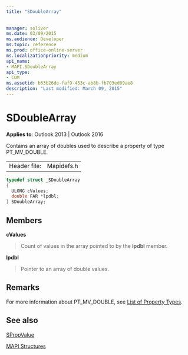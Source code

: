 ```yaml
---
title: "SDoubleArray"
 
 
manager: soliver
ms.date: 03/09/2015
ms.audience: Developer
ms.topic: reference
ms.prod: office-online-server
ms.localizationpriority: medium
api_name:
- MAPI.SDoubleArray
api_type:
- COM
ms.assetid: b63b26de-faf9-453c-ab8b-fb703ed09ae8
description: "Last modified: March 09, 2015"
---
```


# SDoubleArray

  
  
**Applies to**: Outlook 2013 | Outlook 2016 
  
Contains an array of doubles used to describe a property of type PT_MV_DOUBLE.
  
|||
|:-----|:-----|
|Header file:  <br/> |Mapidefs.h  <br/> |
   
```cpp
typedef struct _SDoubleArray
{
  ULONG cValues;
  double FAR *lpdbl;
} SDoubleArray;

```

## Members

 **cValues**
  
> Count of values in the array pointed to by the **lpdbl** member. 
    
 **lpdbl**
  
> Pointer to an array of double values.
    
## Remarks

For more information about PT_MV_DOUBLE, see [List of Property Types](property-types.md).
  
## See also



[SPropValue](spropvalue.md)


[MAPI Structures](mapi-structures.md)

